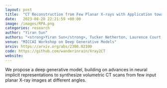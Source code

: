 ```yaml
---
layout: post
title:  "CT Reconstruction from Few Planar X-rays with Application towards Low-resource Radiotherapy"
date:   2023-08-28 22:21:59 +00:00
image: /images/RPA.png
categories: research
author: "Yiran Sun"
authors: "<strong>Yiran Sun</strong>, Tucker Netherton, Laurence Court, Ashok Veeraraghavan, Guha Balakrishnan"
venue: "MICCAI Workshop on Deep Generative Models"
arxiv: https://arxiv.org/abs/2308.02100
code: https://github.com/wanderinrain/Xray2CT
website: 
---
```

We propose a deep generative model, building on advances in neural implicit representations to synthesize volumetric CT scans from few input planar X-ray images at different angles. 
